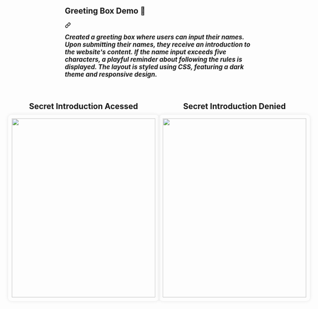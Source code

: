 <h2 class="heading-element" dir="auto"> Greeting Box Demo 🚀</h2>
<a id="user-content--greetingboxdemo" class="anchor" aria-label="Permalink: Greeting Box Demo 🚀" href="#-greetingboxdemo"><svg class="octicon octicon-link" viewBox="0 0 16 16" version="1.1" width="16" height="16" aria-hidden="true"><path d="m7.775 3.275 1.25-1.25a3.5 3.5 0 1 1 4.95 4.95l-2.5 2.5a3.5 3.5 0 0 1-4.95 0 .751.751 0 0 1 .018-1.042.751.751 0 0 1 1.042-.018 1.998 1.998 0 0 0 2.83 0l2.5-2.5a2.002 2.002 0 0 0-2.83-2.83l-1.25 1.25a.751.751 0 0 1-1.042-.018.751.751 0 0 1-.018-1.042Zm-4.69 9.64a1.998 1.998 0 0 0 2.83 0l1.25-1.25a.751.751 0 0 1 1.042.018.751.751 0 0 1 .018 1.042l-1.25 1.25a3.5 3.5 0 1 1-4.95-4.95l2.5-2.5a3.5 3.5 0 0 1 4.95 0 .751.751 0 0 1-.018 1.042.751.751 0 0 1-1.042.018 1.998 1.998 0 0 0-2.83 0l-2.5 2.5a1.998 1.998 0 0 0 0 2.83Z"></path></svg></a>
<p dir="auto">
<p>
  <strong><em style="font-size: larger;">Created a greeting box where users can input their names. Upon submitting their names, they receive an introduction to the website's content. If the name input exceeds five characters, a playful reminder about following the rules is displayed. The layout is styled using CSS, featuring a dark theme and responsive design.</em></strong>
</p>
</p>

<div style="display: flex; justify-content: center;">
    <div style="margin-top: 20px; text-align: center;">
        <h2 style="margin-bottom: 10px;">Secret Introduction Acessed</h2>
        <div style="border-radius: 10px; overflow: hidden; box-shadow: 0 0 10px rgba(0, 0, 0, 0.1); padding: 10px;">
            <img src="https://media3.giphy.com/media/v1.Y2lkPTc5MGI3NjExenRkdm5tNWF3c2JnM3dteGpoeXlqMnBhdWZwM3U0czRpZDRjemkyMCZlcD12MV9pbnRlcm5hbF9naWZfYnlfaWQmY3Q9Zw/G9wLgLOBuQtK7yNbTr/giphy.gif" width="384" height="480">
        </div>
    </div>
    <div style="margin-top: 20px; text-align: center;">
        <h2 style="margin-bottom: 10px;">Secret Introduction Denied</h2>
        <div style="border-radius: 10px; overflow: hidden; box-shadow: 0 0 10px rgba(0, 0, 0, 0.1); padding: 10px;">
            <img src="https://media1.giphy.com/media/v1.Y2lkPTc5MGI3NjExcWlwaGYydGo5bWpjeW95bG5mZjNxbDhyZW52eGoyNTNwMXYydmVtMCZlcD12MV9pbnRlcm5hbF9naWZfYnlfaWQmY3Q9Zw/5nRTQxfZQbvQ4z1KmB/giphy.gif" width="384" height="480">
        </div>
    </div>
</div>
